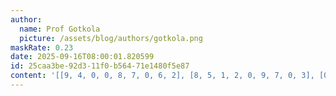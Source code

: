 ```yaml
---
author:
  name: Prof Gotkola
  picture: /assets/blog/authors/gotkola.png
maskRate: 0.23
date: 2025-09-16T08:00:01.820599
id: 25caa3be-92d3-11f0-b564-71e1480f5e87
content: '[[9, 4, 0, 0, 8, 7, 0, 6, 2], [8, 5, 1, 2, 0, 9, 7, 0, 3], [0, 6, 2, 4, 3, 0, 8, 9, 0], [4, 3, 9, 0, 5, 2, 6, 1, 0], [5, 2, 6, 9, 7, 1, 4, 3, 0], [1, 7, 8, 0, 4, 3, 9, 2, 0], [6, 0, 5, 3, 1, 8, 2, 7, 0], [3, 8, 4, 7, 2, 6, 1, 5, 9], [0, 1, 0, 0, 9, 4, 3, 8, 6]]'
---
```

